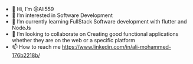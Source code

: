 - 👋 Hi, I’m @Ali559 
- 👀 I’m interested in Software Development
- 🌱 I’m currently learning FullStack Software development with flutter and NodeJs
- 💞️ I’m looking to collaborate on Creating good functional applications whether they are on the web or a specific platform
- 📫 How to reach me https://www.linkedin.com/in/ali-mohammed-176b2218b/

